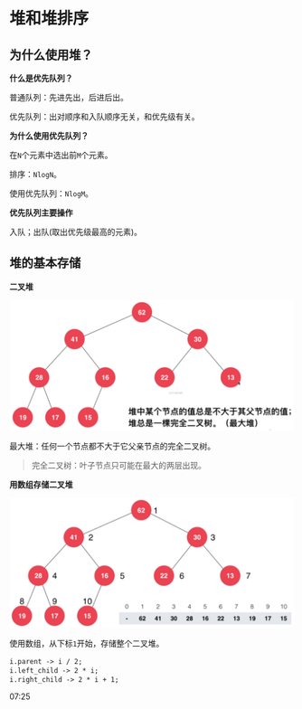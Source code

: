 # 堆和堆排序

## 为什么使用堆？

**什么是优先队列？**

普通队列：先进先出，后进后出。

优先队列：出对顺序和入队顺序无关，和优先级有关。

**为什么使用优先队列？**

在`N`个元素中选出前`M`个元素。

排序：`NlogN`。

使用优先队列：`NlogM`。

**优先队列主要操作**

入队；出队(取出优先级最高的元素)。

## 堆的基本存储

**二叉堆**

![二叉堆](assets/binary-heap.png)

最大堆：任何一个节点都不大于它父亲节点的完全二叉树。

> 完全二叉树：叶子节点只可能在最大的两层出现。

**用数组存储二叉堆**

![存储](assets/storage.png)

使用数组，从下标`1`开始，存储整个二叉堆。

```text
i.parent -> i / 2;
i.left_child -> 2 * i;
i.right_child -> 2 * i + 1;
```

07:25